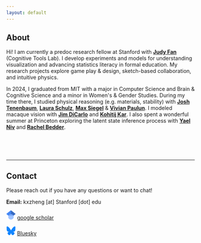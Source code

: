 ```yaml
---
layout: default
---
```


## About 
<!-- 
<img class="profile-picture" src="img/kristine.JPG"> -->

Hi! I am currently a predoc research fellow at Stanford with [**Judy Fan**](https://cogtoolslab.github.io/) (Cognitive Tools Lab). I develop experiments and models for understanding visualization and advancing statistics literacy in formal education. My research projects explore game play & design, sketch-based collaboration, and intuitive physics.

In 2024, I graduated from MIT with a major in Computer Science and Brain & Cognitive Science and a minor in Women's & Gender Studies. During my time there, I studied physical reasoning (e.g. materials, stability) with [**Josh Tenenbaum**](https://cocosci.mit.edu/), [**Laura Schulz**](https://eccl.mit.edu/), [**Max Siegel**](https://web.mit.edu/maxs/www/) & [**Vivian Paulun**](https://www.mit.edu/~vpaulun/index.html). I modeled macaque vision with [**Jim DiCarlo**](https://dicarlolab.mit.edu/) and [**Kohitij Kar**](https://kohitij.com/). I also spent a wonderful summer at Princeton exploring the latent state inference process with [**Yael Niv**](https://nivlab.princeton.edu/) and [**Rachel Bedder**](https://www.rachelbedder.com/).

<br />
<br />
<br />

<!-- ---
layout: default
is_contact: true
--- -->

---
## Contact

Please reach out if you have any questions or want to chat! 

**Email:** kxzheng [at] Stanford [dot] edu

<p class="contact-field">
    <img src="img/icon_scholar.png" class="contact-img" alt="photo" style="height: 25px; width: 25px">
    <a id="scholar-contact" href="https://scholar.google.com/citations?user=QzfvdvYAAAAJ&hl=en"><u>google scholar</u></a>
</p>
<!-- 
<p class="contact-field">
    <img src="img/icon_twitter.png" class="contact-img" alt="photo" style="height: 25px; width: 25px">
    <a id="X (formerly Twitter)" href="https://x.com/kristinexzheng"><u>X (twitter)</u></a>
</p> -->

<p class="contact-field">
    <img src="img/icon_bluesky.png" class="contact-img" alt="photo" style="height: 25px; width: 25px">
    <a id="Bluesky" href="https://bsky.app/profile/kristinezheng.bsky.social"><u>Bluesky</u></a>
</p>
	
<!-- <p class="contact-field">
    <img src="img/icon_linkedin.png" class="contact-img" alt="photo" style="height: 25px; width: 25px">
    <a id="linkedin-contact" href="https://www.linkedin.com/in/kristine-zheng"><u>linkedin</u></a>
</p> -->


<!-- This is a jekyll based resume template. You can find the full source code on [GitHub](https://github.com/bk2dcradle/researcher) -->

<!-- ## Research Interest -->
<!-- Lorem ipsum dolor sit amet, consectetur adipiscing elit. Aliquam finibus ipsum ac erat aliquam dapibus. Vestibulum vehicula placerat ex, a consectetur odio pharetra quis. Mauris id urna ante. Fusce pharetra diam ac nisi aliquet, vel egestas ex iaculis. Pellentesque laoreet cursus tellus sed pellentesque. Praesent a rhoncus elit. Nunc ipsum nisl, consequat sit amet pretium quis, gravida id ipsum. -->

<!-- ## Publications

1. F.Bar, J.Doe: Effects of having a placeholder of a name
2. S.Holmes, J.Watson: Consequences of living with a sociopath in London
 -->


<!-- ## Typography

This is a [link](http://google.com). Something *italics* and something **bold**.

Here is a table

Year | Award | Category
-----|-------|--------
2014 | Emmy  | Won Outstanding Lead Actor in a miniseries or a movie
2015 | BAFTA | Nominated for Best Leading Actor for Sherlock
2014 | Satellite | Won Best Actor miniseries or television film

Here is a horizontal rule

--- -->

<!-- Here is a blockquote

> To a great mind, nothing is little

## References

* Foo Bar: Head of Department, Placeholder Names, Lorem
* John Doe: Associate Professor, Department of Computer Science, Ipsum -->
